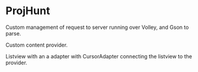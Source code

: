 # ProjHunt

Custom management of request to server running over Volley, and Gson to parse.

Custom content provider.

Listview with an a adapter with CursorAdapter connecting the listview to the provider.
